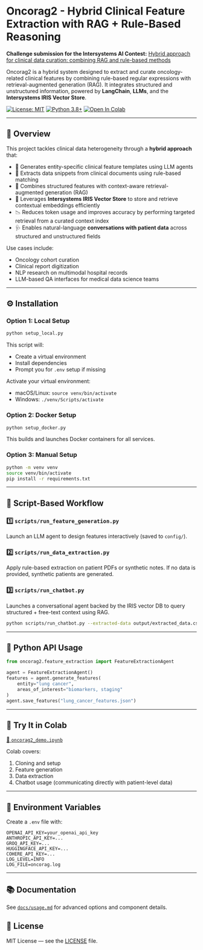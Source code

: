 # Oncorag2 - Hybrid Clinical Feature Extraction with RAG + Rule-Based Reasoning

**Challenge submission for the Intersystems AI Contest:** [Hybrid approach for clinical data curation: combining RAG and rule-based methods](https://openexchange.intersystems.com/contest/40)

Oncorag2 is a hybrid system designed to extract and curate oncology-related clinical features by combining rule-based regular expressions with retrieval-augmented generation (RAG). It integrates structured and unstructured information, powered by **LangChain**, **LLMs**, and the **Intersystems IRIS Vector Store**.

[![License: MIT](https://img.shields.io/badge/License-MIT-yellow.svg)](https://opensource.org/licenses/MIT)
[![Python 3.8+](https://img.shields.io/badge/python-3.8+-blue.svg)](https://www.python.org/downloads/)
[![Open In Colab](https://colab.research.google.com/assets/colab-badge.svg)](https://colab.research.google.com/github/pgsalome/oncorag/blob/main/notebooks/oncorag2_demo.ipynb)

---

## 🧠 Overview

This project tackles clinical data heterogeneity through a **hybrid approach** that:
- 🧬 Generates entity-specific clinical feature templates using LLM agents
- 📑 Extracts data snippets from clinical documents using rule-based matching
- 🤖 Combines structured features with context-aware retrieval-augmented generation (RAG)
- 🧠 Leverages **Intersystems IRIS Vector Store** to store and retrieve contextual embeddings efficiently
- 📉 Reduces token usage and improves accuracy by performing targeted retrieval from a curated context index
- 🩺 Enables natural-language **conversations with patient data** across structured and unstructured fields

Use cases include:
- Oncology cohort curation
- Clinical report digitization
- NLP research on multimodal hospital records
- LLM-based QA interfaces for medical data science teams

---

## ⚙️ Installation

### Option 1: Local Setup
```bash
python setup_local.py
```
This script will:
- Create a virtual environment
- Install dependencies
- Prompt you for `.env` setup if missing

Activate your virtual environment:
- macOS/Linux: `source venv/bin/activate`
- Windows: `./venv/Scripts/activate`

### Option 2: Docker Setup
```bash
python setup_docker.py
```
This builds and launches Docker containers for all services.

### Option 3: Manual Setup
```bash
python -m venv venv
source venv/bin/activate
pip install -r requirements.txt
```

---

## 🔁 Script-Based Workflow

### 1️⃣ `scripts/run_feature_generation.py`
Launch an LLM agent to design features interactively (saved to `config/`).

### 2️⃣ `scripts/run_data_extraction.py`
Apply rule-based extraction on patient PDFs or synthetic notes. If no data is provided, synthetic patients are generated.

### 3️⃣ `scripts/run_chatbot.py`
Launches a conversational agent backed by the IRIS vector DB to query structured + free-text context using RAG.

```bash
python scripts/run_chatbot.py --extracted-data output/extracted_data.csv --verbose
```

---

## 🧪 Python API Usage

```python
from oncorag2.feature_extraction import FeatureExtractionAgent

agent = FeatureExtractionAgent()
features = agent.generate_features(
    entity="lung cancer",
    areas_of_interest="biomarkers, staging"
)
agent.save_features("lung_cancer_features.json")
```

---

## 🧠 Try It in Colab

[📓 `oncorag2_demo.ipynb`](https://colab.research.google.com/github/pgsalome/oncorag/blob/main/notebooks/oncorag2_demo.ipynb)

Colab covers:
1. Cloning and setup
2. Feature generation
3. Data extraction
4. Chatbot usage (communicating directly with patient-level data)

---

## 🔐 Environment Variables
Create a `.env` file with:

```
OPENAI_API_KEY=your_openai_api_key
ANTHROPIC_API_KEY=...
GROQ_API_KEY=...
HUGGINGFACE_API_KEY=...
COHERE_API_KEY=...
LOG_LEVEL=INFO
LOG_FILE=oncorag.log
```

---

## 📚 Documentation
See [`docs/usage.md`](docs/usage.md) for advanced options and component details.

## 🪪 License
MIT License — see the [LICENSE](LICENSE) file.
